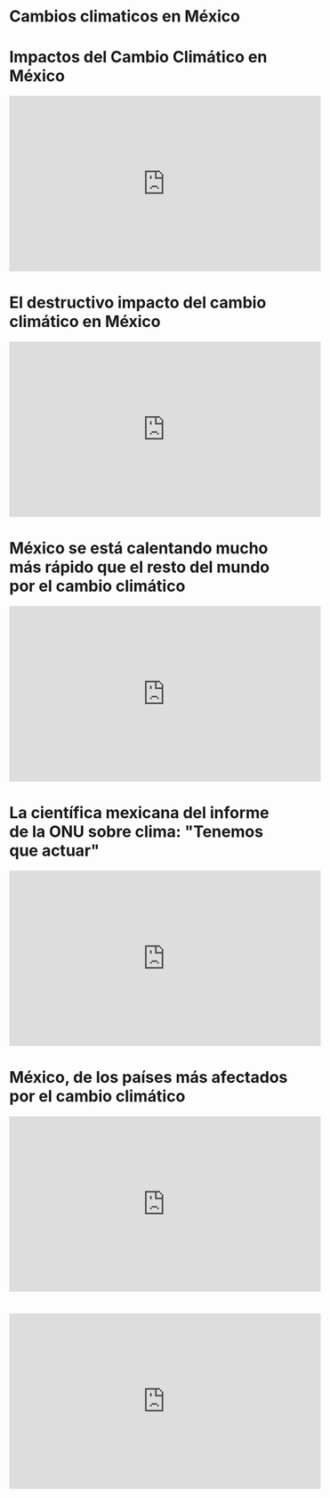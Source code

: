 # Cambios climaticos en México
<html>
<body>
<h1>Impactos del Cambio Climático en México </h1>
<iframe width="560" height="315" 
src="https://cambioclimatico.gob.mx/impactos-del-cambio-climatico-en-mexico/d" 
title="Cambio climatico en México" 
frameborder="0" allow="accelerometer; autoplay; clipboard-write; encrypted-media; gyroscope; picture-in-picture; web-share" allowfullscreen></iframe>
<h1>El destructivo impacto del cambio climático en México</h1>
<iframe width="560" height="315" 
src="https://elpais.com/mexico/2021-11-02/el-destructivo-impacto-del-cambio-climatico-en-mexico.html" 
title="YouTube video player" 
frameborder="0" allow="accelerometer; autoplay; clipboard-write; encrypted-media; gyroscope; picture-in-picture; web-share" allowfullscreen></iframe>
<h1>México se está calentando mucho más rápido que el resto del mundo por el cambio climático</h1>
<iframe width="560" height="315" 
src="https://www.ngenespanol.com/ecologia/mexico-se-esta-calentando-mucho-mas-rapido-que-el-resto-del-mundo-por-el-cambio-climatico/" 
frameborder="0" allow="accelerometer; autoplay; clipboard-write; encrypted-media; gyroscope; picture-in-picture; web-share" allowfullscreen></iframe>
<h1>La científica mexicana del informe de la ONU sobre clima: "Tenemos que actuar"</h1>
<iframe width="560" height="315" 
src="https://expansion.mx/empresas/2021/08/11/ipcc-onu-cambio-climatico-mexico" title="YouTube video player" 
frameborder="0" allow="accelerometer; autoplay; clipboard-write; encrypted-media; gyroscope; picture-in-picture; web-share" allowfullscreen></iframe>
<h1>México, de los países más afectados por el cambio climático</h1>
<iframe width="560" height="315"
src="https://www.clima.com/noticias/mexico-de-los-paises-mas-afectados-por-el-cambio-climatico" title="YouTube video player" 
frameborder="0" allow="accelerometer; autoplay; clipboard-write; encrypted-media; gyroscope; picture-in-picture; web-share" allowfullscreen></iframe>
<h1>
<iframe width="560" height="315" 
src="https://www.youtube.com/embed/kcr-Ryq6Nrk?si=fDfmF_GJXddCXdrW" title="YouTube video player" 
frameborder="0" allow="accelerometer; autoplay; clipboard-write; encrypted-media; gyroscope; picture-in-picture; web-share" 
allowfullscreen></iframe>
